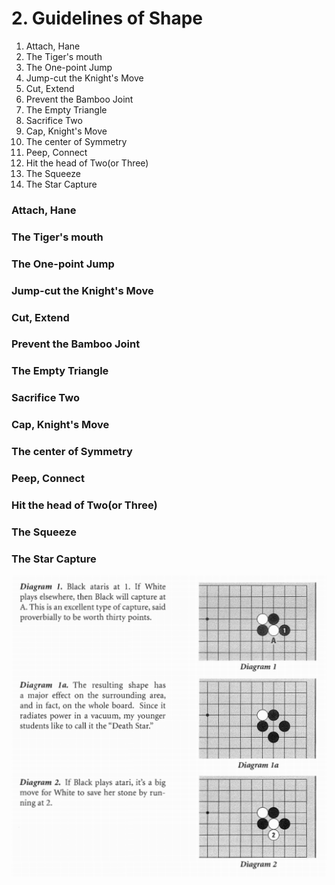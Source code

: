 # 2. Guidelines of Shape

1. Attach, Hane
2. The Tiger's mouth
3. The One-point Jump
4. Jump-cut the Knight's Move
5. Cut, Extend
6. Prevent the Bamboo Joint
7. The Empty Triangle
8. Sacrifice Two
9. Cap, Knight's Move
10. The center of Symmetry
11. Peep, Connect
12. Hit the head of Two\(or Three\)
13. The Squeeze
14. The Star Capture

### Attach, Hane

### The Tiger's mouth

### The One-point Jump

### Jump-cut the Knight's Move

### Cut, Extend

### Prevent the Bamboo Joint

### The Empty Triangle

### Sacrifice Two

### Cap, Knight's Move

### The center of Symmetry

### Peep, Connect

### Hit the head of Two\(or Three\)

### The Squeeze

### The Star Capture

![](../.gitbook/assets/image%20%281%29.png)





